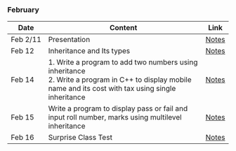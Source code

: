 ### February

|Date|Content|Link|
|---|---|---|
|Feb&nbsp;2/11|Presentation|[Notes](/Notes/February/001_Feb2/)|
|Feb&nbsp;12|Inheritance and Its types|[Notes](/Notes/February/002_Feb12/)|
|Feb&nbsp;14|1. Write a program to add two numbers using inheritance <br> 2. Write a program in C++ to display mobile name and its cost with tax using single inheritance|[Notes](/Notes/February/003_Feb14/)|
|Feb&nbsp;15|Write a program to display pass or fail and input roll number, marks using multilevel inheritance|[Notes](/Notes/February/004_Feb15/)|
|Feb&nbsp;16|Surprise Class Test|[Notes](/Notes/February/005_Feb16/)|
